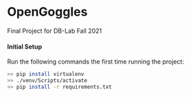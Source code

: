 # OpenGoggles
Final Project for DB-Lab Fall 2021

#### Initial Setup
Run the following commands the first time running the project:
```bash
>> pip install virtualenv
>> ./venv/Scripts/activate
>> pip install -r requirements.txt
```